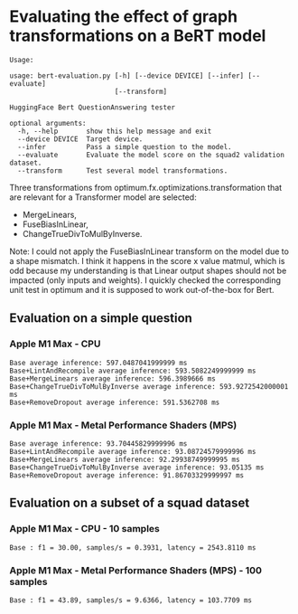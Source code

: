 # Evaluating the effect of graph transformations on a BeRT model

````
Usage:

usage: bert-evaluation.py [-h] [--device DEVICE] [--infer] [--evaluate]
                          [--transform]

HuggingFace Bert QuestionAnswering tester

optional arguments:
  -h, --help       show this help message and exit
  --device DEVICE  Target device.
  --infer          Pass a simple question to the model.
  --evaluate       Evaluate the model score on the squad2 validation dataset.
  --transform      Test several model transformations.
````

Three transformations from optimum.fx.optimizations.transformation that are relevant
for a Transformer model are selected:
- MergeLinears,
- FuseBiasInLinear,
- ChangeTrueDivToMulByInverse.

Note: I could not apply the FuseBiasInLinear transform on the model due to a shape mismatch.
I think it happens in the score x value matmul, which is odd because my understanding is that Linear output
shapes should not be impacted (only inputs and weights).
I quickly checked the corresponding unit test in optimum and it is supposed to work out-of-the-box for Bert.

## Evaluation on a simple question

### Apple M1 Max - CPU

````
Base average inference: 597.0487041999999 ms
Base+LintAndRecompile average inference: 593.5082249999999 ms
Base+MergeLinears average inference: 596.3989666 ms
Base+ChangeTrueDivToMulByInverse average inference: 593.9272542000001 ms
Base+RemoveDropout average inference: 591.5362708 ms
````

### Apple M1 Max - Metal Performance Shaders (MPS)

````
Base average inference: 93.70445829999996 ms
Base+LintAndRecompile average inference: 93.08724579999996 ms
Base+MergeLinears average inference: 92.29938749999995 ms
Base+ChangeTrueDivToMulByInverse average inference: 93.05135 ms
Base+RemoveDropout average inference: 91.86703329999997 ms
````

## Evaluation on a subset of a squad dataset

### Apple M1 Max - CPU - 10 samples

````
Base : f1 = 30.00, samples/s = 0.3931, latency = 2543.8110 ms
````

### Apple M1 Max - Metal Performance Shaders (MPS) - 100 samples

````
Base : f1 = 43.89, samples/s = 9.6366, latency = 103.7709 ms
````

